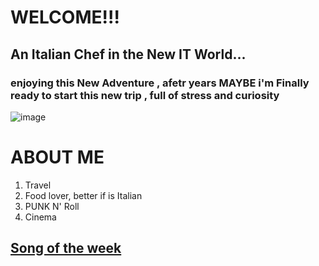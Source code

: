 # WELCOME!!!
## An Italian Chef in the New IT World...
### enjoying this New Adventure , afetr years  MAYBE i'm Finally ready to start this new trip , full of stress and curiosity
![image](https://github.com/HerrDiddy/HerrDiddy/assets/152165745/c583ca2a-17d7-4dbf-8497-ae273750443f)


# ABOUT ME

1. Travel
2. Food lover, better if is Italian
3. PUNK N' Roll
4. Cinema

## [Song of the week](https://www.youtube.com/watch?v=2GQMIXGRjaw)


